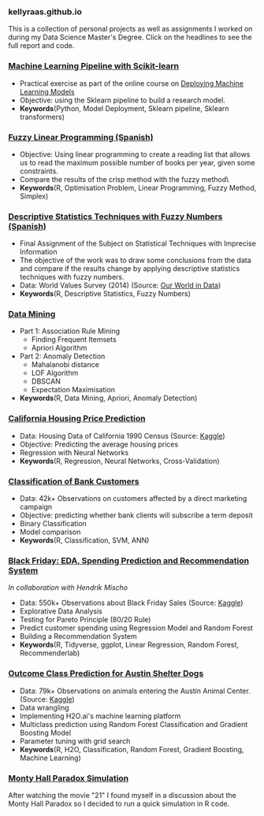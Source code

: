 ### kellyraas.github.io

This is a collection of personal projects as well as assignments I worked on during my Data Science Master's Degree. Click on the headlines to see the full report and code.

### [Machine Learning Pipeline with Scikit-learn](https://github.com/kellyraas/kellyraas.github.io/tree/master/MachineLearning/ML_Model_Deployment)
- Practical exercise as part of the online course on [Deploying Machine Learning Models](https://www.udemy.com/course/deployment-of-machine-learning-models/)
- Objective: using the Sklearn pipeline to build a research model.
- **Keywords**(Python, Model Deployment, Sklearn pipeline, Sklearn transformers)

### [Fuzzy Linear Programming (Spanish)](https://kellyraas.github.io/Projects/Linear_Programming/linear-opt-problem-reading-list.html)
- Objective: Using linear programming to create a reading list that allows us to read the maximum possible number of books per year, given some constraints.
- Compare the results of the crisp method with the fuzzy method\
- **Keywords**(R, Optimisation Problem, Linear Programming, Fuzzy Method, Simplex)

### [Descriptive Statistics Techniques with Fuzzy Numbers (Spanish)](https://kellyraas.github.io/Projects/World_Values_Survey/Trabajo-Final.html)
- Final Assignment of the Subject on Statistical Techniques with Imprecise Information
- The objective of the work was to draw some conclusions from the data and compare if the results change by applying descriptive statistics techniques with fuzzy numbers.
- Data: World Values Survey (2014) (Source: [Our World in Data](https://ourworldindata.org/trust#trust-and-economic-outcomes.))
- **Keywords**(R, Descriptive Statistics, Fuzzy Numbers)

### [Data Mining](https://kellyraas.github.io/Projects/Data_Mining/Data_Mining.html)
- Part 1: Association Rule Mining
  - Finding Frequent Itemsets
  - Apriori Algorithm
- Part 2: Anomaly Detection
  - Mahalanobi distance
  - LOF Algorithm
  - DBSCAN
  - Expectation Maximisation
- **Keywords**(R, Data Mining, Apriori, Anomaly Detection)

### [California Housing Price Prediction](https://kellyraas.github.io/Projects/California_Housing_Prices/California_Housing_Prices.html)
- Data: Housing Data of California 1990 Census (Source: [Kaggle](https://www.kaggle.com/camnugent/california-housing-prices))
- Objective: Predicting the average housing prices
- Regression with Neural Networks
- **Keywords**(R, Regression, Neural Networks, Cross-Validation)

### [Classification of Bank Customers](https://kellyraas.github.io/Projects/Classification_Bank/Bank_Customers_Classificacion.html)
- Data: 42k+ Observations on customers affected by a direct marketing campaign
- Objective: predicting whether bank clients will subscribe a term deposit  
- Binary Classification
- Model comparison
- **Keywords**(R, Classification, SVM, ANN)

### [Black Friday: EDA, Spending Prediction and Recommendation System](https://kellyraas.github.io/Projects/Black_Friday/Black_Friday.html)
*In collaboration with Hendrik Mischo*
- Data: 550k+ Observations about Black Friday Sales (Source: [Kaggle](https://www.kaggle.com/mehdidag/black-friday/home))
- Explorative Data Analysis
- Testing for Pareto Principle (80/20 Rule)
- Predict customer spending using Regression Model and Random Forest
- Building a Recommendation System
- **Keywords**(R, Tidyverse, ggplot, Linear Regression, Random Forest, Recommenderlab)

### [Outcome Class Prediction for Austin Shelter Dogs](https://kellyraas.github.io/Projects/Austin_Animal_Shelter/Austin_Animal_Shelter.html)
- Data: 79k+ Observations on animals entering the Austin Animal Center. (Source: [Kaggle](https://www.kaggle.com/aaronschlegel/austin-animal-center-shelter-intakes-and-outcomes#aac_outcomes.csv))
- Data wrangling
- Implementing H2O.ai's machine learning platform
- Multiclass prediction using Random Forest Classification and Gradient Boosting Model
- Parameter tuning with grid search
- **Keywords**(R, H2O, Classification, Random Forest, Gradient Boosting, Machine Learning)

### [Monty Hall Paradox Simulation](https://kellyraas.github.io/Projects/Monty_Hall_Simulation/Monty_Hall_Simulation.html)
After watching the movie "21" I found myself in a discussion about the Monty Hall Paradox so I decided to run a quick simulation in R code.
